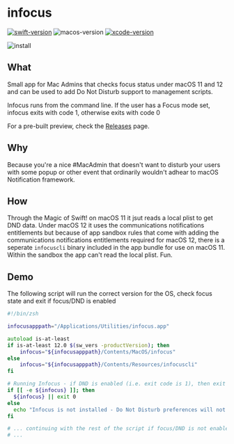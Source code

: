 # infocus

[![swift-version](https://img.shields.io/badge/Swift-5.0-brightgreen)](https://developer.apple.com/documentation/swift) ![macos-version](https://img.shields.io/badge/macOS-10.15+-blue) [![xcode-version](https://img.shields.io/badge/xcode-13.1-red)](https://developer.apple.com/xcode/)

![install](https://user-images.githubusercontent.com/3598965/133254387-74923520-32c7-48c2-ad98-916ab2f77ad3.png)

## What

Small app for Mac Admins that checks focus status under macOS 11 and 12 and can be used to add Do Not Disturb support to management scripts.

Infocus runs from the command line. If the user has a Focus mode set, infocus exits with code 1, otherwise exits with code 0

For a pre-built preview, check the [Releases](https://github.com/bartreardon/infocus/releases) page.

## Why

Because you're a nice #MacAdmin that doesn't want to disturb your users with some popup or other event that ordinarily wouldn't adhear to macOS Notification framework.

## How

Through the Magic of Swift! on macOS 11 it jsut reads a local plist to get DND data. Under macOS 12 it uses the communications notifications entitlements but because of app sandbox rules that come with adding the communications notifications entitlements required for macOS 12, there is a seperate `infocuscli` binary included in the app bundle for use on macOS 11. Within the sandbox the app can't read the local plist. Fun.


## Demo

The following script will run the correct version for the OS, check focus state and exit if focus/DND is enabled

```zsh
#!/bin/zsh

infocusapppath="/Applications/Utilities/infocus.app"

autoload is-at-least
if is-at-least 12.0 $(sw_vers -productVersion); then
    infocus="${infocusapppath}/Contents/MacOS/infocus"
else
    infocus="${infocusapppath}/Contents/Resources/infocuscli"
fi

# Running Infocus - if DND is enabled (i.e. exit code is 1), then exit
if [[ -e ${infocus} ]]; then
  ${infocus} || exit 0
else
  echo "Infocus is not installed - Do Not Disturb preferences will not be considered" 
fi

# ... continuing with the rest of the script if focus/DND is not enabled.
# ...

```
